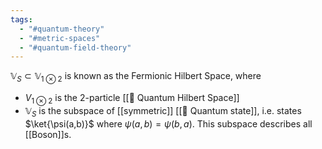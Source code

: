 ```yaml
---
tags:
  - "#quantum-theory"
  - "#metric-spaces"
  - "#quantum-field-theory"
---
```

$\mathbb{V}_S \subset \mathbb{V}_{1 \otimes 2}$  is known as the Fermionic Hilbert Space, where
- $V_{1 \otimes 2}$ is the 2-particle [[📘 Quantum Hilbert Space]]
- $\mathbb{V}_S$ is the subspace of [[symmetric]] [[📘 Quantum state]], i.e. states $\ket{\psi(a,b)}$ where $\psi(a,b) = \psi(b,a)$. This subspace describes all [[Boson]]s.
